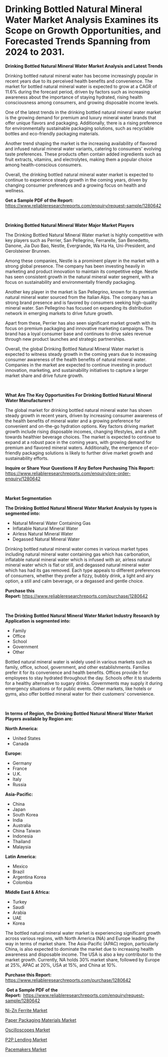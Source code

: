 <p><h1>Drinking Bottled Natural Mineral Water Market Analysis Examines its Scope on Growth Opportunities, and Forecasted Trends Spanning from 2024 to 2031.</h1></p><p><strong>Drinking Bottled Natural Mineral Water Market Analysis and Latest Trends</strong></p>
<p><p>Drinking bottled natural mineral water has become increasingly popular in recent years due to its perceived health benefits and convenience. The market for bottled natural mineral water is expected to grow at a CAGR of 11.6% during the forecast period, driven by factors such as increasing awareness about the importance of staying hydrated, rising health consciousness among consumers, and growing disposable income levels.</p><p>One of the latest trends in the drinking bottled natural mineral water market is the growing demand for premium and luxury mineral water brands that offer unique flavors and packaging. Additionally, there is a rising preference for environmentally sustainable packaging solutions, such as recyclable bottles and eco-friendly packaging materials.</p><p>Another trend shaping the market is the increasing availability of flavored and infused natural mineral water variants, catering to consumers' evolving taste preferences. These products often contain added ingredients such as fruit extracts, vitamins, and electrolytes, making them a popular choice among health-conscious consumers.</p><p>Overall, the drinking bottled natural mineral water market is expected to continue to experience steady growth in the coming years, driven by changing consumer preferences and a growing focus on health and wellness.</p></p>
<p><strong>Get a Sample PDF of the Report:&nbsp;</strong> <a href="https://www.reliableresearchreports.com/enquiry/request-sample/1280642">https://www.reliableresearchreports.com/enquiry/request-sample/1280642</a></p>
<p>&nbsp;</p>
<p><strong>Drinking Bottled Natural Mineral Water Major Market Players</strong></p>
<p><p>The Drinking Bottled Natural Mineral Water market is highly competitive with key players such as Perrier, San Pellegrino, Ferrarelle, San Benedetto, Danone, Jia Duo Bao, Nestle, Evergrande, Wa Ha Ha, Uni-President, and Gerolsteiner Brunnen.</p><p>Among these companies, Nestle is a prominent player in the market with a strong global presence. The company has been investing heavily in marketing and product innovation to maintain its competitive edge. Nestle has seen consistent growth in the natural mineral water segment, with a focus on sustainability and environmentally friendly packaging.</p><p>Another key player in the market is San Pellegrino, known for its premium natural mineral water sourced from the Italian Alps. The company has a strong brand presence and is favored by consumers seeking high-quality mineral water. San Pellegrino has focused on expanding its distribution network in emerging markets to drive future growth.</p><p>Apart from these, Perrier has also seen significant market growth with its focus on premium packaging and innovative marketing campaigns. The brand has a loyal consumer base and continues to drive sales revenue through new product launches and strategic partnerships.</p><p>Overall, the global Drinking Bottled Natural Mineral Water market is expected to witness steady growth in the coming years due to increasing consumer awareness of the health benefits of natural mineral water. Companies in the market are expected to continue investing in product innovation, marketing, and sustainability initiatives to capture a larger market share and drive future growth.</p></p>
<p>&nbsp;</p>
<p><strong>What Are The Key Opportunities For Drinking Bottled Natural Mineral Water Manufacturers?</strong></p>
<p><p>The global market for drinking bottled natural mineral water has shown steady growth in recent years, driven by increasing consumer awareness of the health benefits of mineral water and a growing preference for convenient and on-the-go hydration options. Key factors driving market growth include rising disposable incomes, changing lifestyles, and a shift towards healthier beverage choices. The market is expected to continue to expand at a robust pace in the coming years, with growing demand for premium and flavored mineral waters. Additionally, the emergence of eco-friendly packaging solutions is likely to further drive market growth and sustainability efforts.</p></p>
<p><strong>Inquire or Share Your Questions If Any Before Purchasing This Report:</strong> <a href="https://www.reliableresearchreports.com/enquiry/pre-order-enquiry/1280642">https://www.reliableresearchreports.com/enquiry/pre-order-enquiry/1280642</a></p>
<p>&nbsp;</p>
<p><strong>Market Segmentation</strong></p>
<p><strong>The Drinking Bottled Natural Mineral Water Market Analysis by types is segmented into:</strong></p>
<p><ul><li>Natural Mineral Water Containing Gas</li><li>Inflatable Natural Mineral Water</li><li>Airless Natural Mineral Water</li><li>Degassed Natural Mineral Water</li></ul></p>
<p><p>Drinking bottled natural mineral water comes in various market types including natural mineral water containing gas which has carbonation, inflatable natural mineral water which is infused with air, airless natural mineral water which is flat or still, and degassed natural mineral water which has had its gas removed. Each type appeals to different preferences of consumers, whether they prefer a fizzy, bubbly drink, a light and airy option, a still and calm beverage, or a degassed and gentle choice.</p></p>
<p><strong>Purchase this Report:&nbsp;</strong><a href="https://www.reliableresearchreports.com/purchase/1280642">https://www.reliableresearchreports.com/purchase/1280642</a></p>
<p>&nbsp;</p>
<p><strong>The Drinking Bottled Natural Mineral Water Market Industry Research by Application is segmented into:</strong></p>
<p><ul><li>Family</li><li>Office</li><li>School</li><li>Government</li><li>Other</li></ul></p>
<p><p>Bottled natural mineral water is widely used in various markets such as family, office, school, government, and other establishments. Families prefer it for its convenience and health benefits. Offices provide it for employees to stay hydrated throughout the day. Schools offer it to students for a healthy alternative to sugary drinks. Governments may supply it during emergency situations or for public events. Other markets, like hotels or gyms, also offer bottled mineral water for their customers' convenience.</p></p>
<p>&nbsp;</p>
<p><strong>In terms of Region, the Drinking Bottled Natural Mineral Water Market Players available by Region are:</strong></p>
<p>
    <p> <strong> North America: </strong>
        <ul>
            <li>United States</li>
            <li>Canada</li>
        </ul>
        </p> 
    <p> <strong> Europe: </strong>
        <ul>
            <li>Germany</li>
            <li>France</li>
            <li>U.K.</li>
            <li>Italy</li>
            <li>Russia</li>
        </ul>
        </p> 
    <p> <strong> Asia-Pacific: </strong>
        <ul>
            <li>China</li>
            <li>Japan</li>
            <li>South Korea</li>
            <li>India</li>
            <li>Australia</li>
            <li>China Taiwan</li>
            <li>Indonesia</li>
            <li>Thailand</li>
            <li>Malaysia</li>
        </ul>
        </p> 
    <p> <strong> Latin America: </strong>
        <ul>
            <li>Mexico</li>
            <li>Brazil</li>
            <li>Argentina Korea</li>
            <li>Colombia</li>
        </ul>
        </p> 
    <p> <strong> Middle East & Africa: </strong>
        <ul>
            <li>Turkey</li>
            <li>Saudi</li>
            <li>Arabia</li>
            <li>UAE</li>
            <li>Korea</li>
        </ul>
    </p>
    </p>
<p><p>The bottled natural mineral water market is experiencing significant growth across various regions, with North America (NA) and Europe leading the way in terms of market share. The Asia-Pacific (APAC) region, particularly China, is also expected to dominate the market due to increasing health awareness and disposable income. The USA is also a key contributor to the market growth. Currently, NA holds 30% market share, followed by Europe at 25%, APAC at 20%, USA at 15%, and China at 10%.</p></p>
<p><strong>Purchase this Report: </strong><a href="https://www.reliableresearchreports.com/purchase/1280642">https://www.reliableresearchreports.com/purchase/1280642</a></p>
<p>&nbsp;<strong>Get a Sample PDF of the Report:&nbsp;&nbsp;</strong><a href="https://www.reliableresearchreports.com/enquiry/request-sample/1280642">https://www.reliableresearchreports.com/enquiry/request-sample/1280642</a></p>
<p><strong></strong></p>
<p><p><a href="https://github.com/moyahfrancoestellec51j635wcx/Market-Research-Report-List-1/blob/main/ni-zn-ferrite-market.md">Ni-Zn Ferrite Market</a></p><p><a href="https://medium.com/p/4ffa082c8136/edit">Paper Packaging Materials Market</a></p><p><a href="https://medium.com/p/3839f8947d25/edit">Oscilloscopes Market</a></p><p><a href="https://medium.com/p/be744d892d2c/edit">P2P Lending Market</a></p><p><a href="https://medium.com/p/8e7ddbec6ff2/edit">Pacemakers Market</a></p></p>